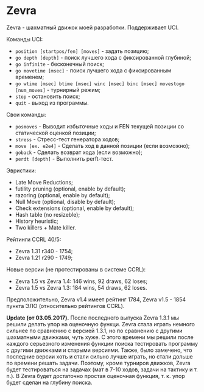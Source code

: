 # Zevra
Zevra - шахматный движок моей разработки. Поддерживает UCI.  

Команды UCI:
+ `position [startpos/fen] [moves]` - задать позицию;
+ `go depth [depth]` - поиск лучшего хода с фиксированной глубиной;
+ `go infinite` - бесконечный поиск;
+ `go movetime [msec]` - поиск лучшего хода с фиксированным временем;
+ `go wtime [msec] btime [msec] winc [msec] binc [msec] movestogo [num_moves]` - турнирный режим;
+ `stop` - остановить поиск;
+ `quit` - выход из программы.

Свои команды:
+ `posmoves` - Выводит избыточные ходы и FEN текущей позиции со статической оценкой позиции;
+ `stress` - Стресс-тест генератора ходов;
+ `move [ex. e2e4]` - Сделать ход в данной позиции (если возможно);
+ `goback` - Сделать возврат хода (если возможно);
+ `perdt [depth]` - Выполнить perft-тест.

Эвристики:
+ Late Move Reductions;
+ futility pruning (optional, enable by default);
+ razoring (optional, enable by default);
+ Null Move (optional, disable by default);
+ Check extensions (optional, enable by default);
+ Hash table (no resizeble);
+ History heuristic;
+ Two killers + Mate killer.

Рейтинги CCRL 40/5:
+ Zevra 1.31 r340 - 1754;
+ Zevra 1.21 r290 - 1749;

Новые версии (не протестированы в системе CCRL):
+ Zevra 1.5 vs Zevra 1.4: 146 wins, 92 draws, 62 loses;
+ Zevra 1.5 vs Zevra 1.3: 184 wins, 54 draws, 62 loses.

Предположительно, Zevra v1.4 имеет рейтинг 1784, Zevra v1.5 - 1854 пункта ЭЛО (относительно рейтингов CCRL).

**Update (от 03.05.2017).** После последнего выпуска Zevra 1.3.1 мы решили делать упор на оценочную функци. Zevra стала играть немного сильнее по сравнению с версией 1.3.1, но по сравнению с другими шахматными движками, чуть хуже. С этого времени мы решили после каждого серьезного изменения функции поиска тестировать программу с другими движками и старыми версиями. Также, было замечено, что последние версии хоть и стали сильно лучше играть, но стали дольше по времени решать задачи. Поэтому, кроме турниров движков, Zevra будет тестироваться на задачах (мат в 7-10 ходов, задачи на тактику и т. п.). В Zevra будет достаточно простая оценочная функция, т. к. упор будет сделан на глубину поиска.
